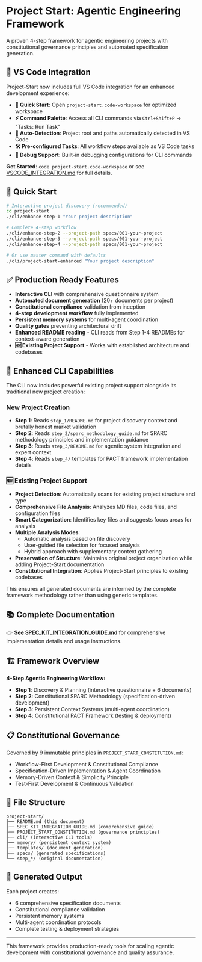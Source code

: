 # Project Start: Agentic Engineering Framework

A proven 4-step framework for agentic engineering projects with constitutional governance principles and automated specification generation.

## 🎯 VS Code Integration

Project-Start now includes full VS Code integration for an enhanced development experience:

- **🚀 Quick Start**: Open `project-start.code-workspace` for optimized workspace
- **⚡ Command Palette**: Access all CLI commands via `Ctrl+Shift+P` → "Tasks: Run Task"  
- **📁 Auto-Detection**: Project root and paths automatically detected in VS Code
- **🛠️ Pre-configured Tasks**: All workflow steps available as VS Code tasks
- **🐛 Debug Support**: Built-in debugging configurations for CLI commands

**Get Started**: `code project-start.code-workspace` or see [VSCODE_INTEGRATION.md](VSCODE_INTEGRATION.md) for full details.

## 🚀 Quick Start

```bash
# Interactive project discovery (recommended)
cd project-start
./cli/enhance-step-1 "Your project description"

# Complete 4-step workflow
./cli/enhance-step-2 --project-path specs/001-your-project
./cli/enhance-step-3 --project-path specs/001-your-project
./cli/enhance-step-4 --project-path specs/001-your-project

# Or use master command with defaults
./cli/project-start-enhanced "Your project description"
```

## ✅ Production Ready Features

- **Interactive CLI** with comprehensive questionnaire system
- **Automated document generation** (20+ documents per project)
- **Constitutional compliance** validation from inception
- **4-step development workflow** fully implemented
- **Persistent memory systems** for multi-agent coordination
- **Quality gates** preventing architectural drift
- **Enhanced README reading** - CLI reads from Step 1-4 READMEs for context-aware generation
- **🆕 Existing Project Support** - Works with established architecture and codebases

## 🔧 Enhanced CLI Capabilities

The CLI now includes powerful existing project support alongside its traditional new project creation:

### New Project Creation
- **Step 1**: Reads `step_1/README.md` for project discovery context and brutally honest market validation
- **Step 2**: Reads `step_2/sparc_methodology_guide.md` for SPARC methodology principles and implementation guidance  
- **Step 3**: Reads `step_3/README.md` for agentic system integration and expert context
- **Step 4**: Reads `step_4/` templates for PACT framework implementation details

### 🆕 Existing Project Support
- **Project Detection**: Automatically scans for existing project structure and type
- **Comprehensive File Analysis**: Analyzes MD files, code files, and configuration files
- **Smart Categorization**: Identifies key files and suggests focus areas for analysis
- **Multiple Analysis Modes**: 
  - Automatic analysis based on file discovery
  - User-guided file selection for focused analysis
  - Hybrid approach with supplementary context gathering
- **Preservation of Structure**: Maintains original project organization while adding Project-Start documentation
- **Constitutional Integration**: Applies Project-Start principles to existing codebases

This ensures all generated documents are informed by the complete framework methodology rather than using generic templates.

## 📚 Complete Documentation

👉 **[See SPEC_KIT_INTEGRATION_GUIDE.md](SPEC_KIT_INTEGRATION_GUIDE.md)** for comprehensive implementation details and usage instructions.

## 🏗️ Framework Overview

**4-Step Agentic Engineering Workflow:**
- **Step 1**: Discovery & Planning (interactive questionnaire + 6 documents)
- **Step 2**: Constitutional SPARC Methodology (specification-driven development)
- **Step 3**: Persistent Context Systems (multi-agent coordination)
- **Step 4**: Constitutional PACT Framework (testing & deployment)

## 📋 Constitutional Governance

Governed by 9 immutable principles in `PROJECT_START_CONSTITUTION.md`:
- Workflow-First Development & Constitutional Compliance
- Specification-Driven Implementation & Agent Coordination  
- Memory-Driven Context & Simplicity Principle
- Test-First Development & Continuous Validation

## 📁 File Structure

```
project-start/
├── README.md (this document)
├── SPEC_KIT_INTEGRATION_GUIDE.md (comprehensive guide)
├── PROJECT_START_CONSTITUTION.md (governance principles)
├── cli/ (interactive CLI tools)
├── memory/ (persistent context system)
├── templates/ (document generation)
├── specs/ (generated specifications)
└── step_*/ (original documentation)
```

## 🎯 Generated Output

Each project creates:
- 6 comprehensive specification documents
- Constitutional compliance validation
- Persistent memory systems
- Multi-agent coordination protocols
- Complete testing & deployment strategies

---

This framework provides production-ready tools for scaling agentic development with constitutional governance and quality assurance.
